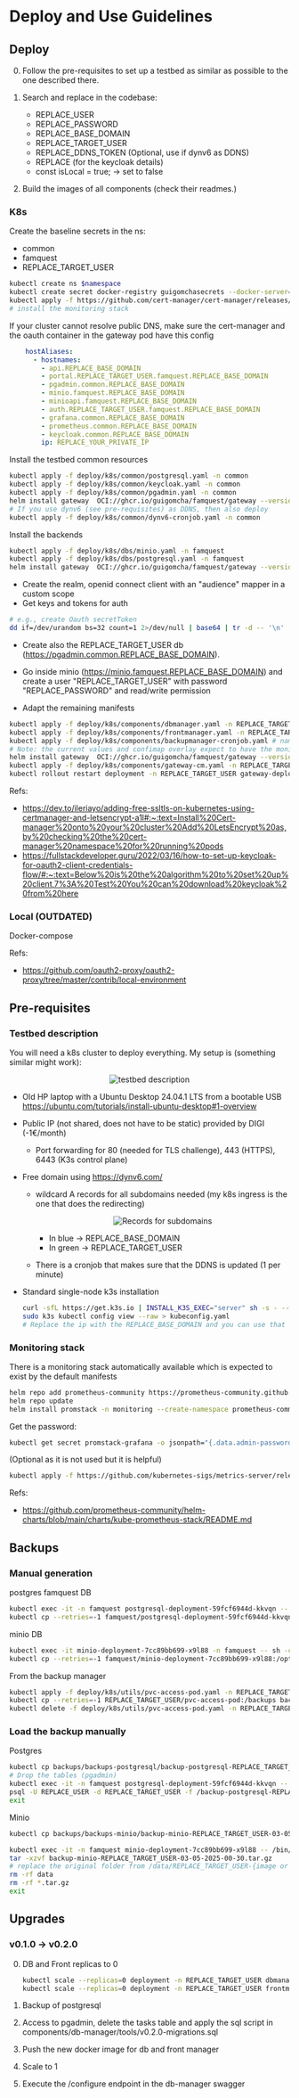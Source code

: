 # Deploy and Use Guidelines

## Deploy

0. Follow the pre-requisites to set up a testbed as similar as possible to the one described there.

1. Search and replace in the codebase:
  
    - REPLACE_USER
    - REPLACE_PASSWORD
    - REPLACE_BASE_DOMAIN
    - REPLACE_TARGET_USER
    - REPLACE_DDNS_TOKEN (Optional, use if dynv6 as DDNS)
    - REPLACE (for the keycloak details)
    - const isLocal = true; -> set to false

2. Build the images of all components (check their readmes.)

### K8s

Create the baseline secrets in the ns:

- common
- famquest
- REPLACE_TARGET_USER

```bash
kubectl create ns $namespace
kubectl create secret docker-registry guigomchasecrets --docker-server=https://ghcr.io --docker-username=REPLACE_USER --docker-password=REPLACE_PAT -n common
kubectl apply -f https://github.com/cert-manager/cert-manager/releases/download/v1.16.2/cert-manager.yaml
# install the monitoring stack
```

If your cluster cannot resolve public DNS, make sure the cert-manager and the oauth container in the gateway pod have this config

```yaml
    hostAliases:
      - hostnames:
        - api.REPLACE_BASE_DOMAIN
        - portal.REPLACE_TARGET_USER.famquest.REPLACE_BASE_DOMAIN
        - pgadmin.common.REPLACE_BASE_DOMAIN
        - minio.famquest.REPLACE_BASE_DOMAIN
        - minioapi.famquest.REPLACE_BASE_DOMAIN
        - auth.REPLACE_TARGET_USER.famquest.REPLACE_BASE_DOMAIN
        - grafana.common.REPLACE_BASE_DOMAIN
        - prometheus.common.REPLACE_BASE_DOMAIN
        - keycloak.common.REPLACE_BASE_DOMAIN
        ip: REPLACE_YOUR_PRIVATE_IP
```

Install the testbed common resources

```bash
kubectl apply -f deploy/k8s/common/postgresql.yaml -n common
kubectl apply -f deploy/k8s/common/keycloak.yaml -n common
kubectl apply -f deploy/k8s/common/pgadmin.yaml -n common
helm install gateway  OCI://ghcr.io/guigomcha/famquest/gateway --version 1.3.0 -n common -f deploy/k8s/common/values.yaml
# If you use dynv6 (see pre-requisites) as DDNS, then also deploy
kubectl apply -f deploy/k8s/common/dynv6-cronjob.yaml -n common
```

Install the backends

```bash
kubectl apply -f deploy/k8s/dbs/minio.yaml -n famquest
kubectl apply -f deploy/k8s/dbs/postgresql.yaml -n famquest
helm install gateway  OCI://ghcr.io/guigomcha/famquest/gateway --version 1.3.0 -n famquest -f deploy/k8s/dbs/values.yaml
```

- Create the realm, openid connect client with an "audience" mapper in a custom scope
- Get keys and tokens for auth

```bash
# e.g., create Oauth secretToken
dd if=/dev/urandom bs=32 count=1 2>/dev/null | base64 | tr -d -- '\n' | tr -- '+/' '-_';
```

- Create also the REPLACE_TARGET_USER db (<https://pgadmin.common.REPLACE_BASE_DOMAIN>).

- Go inside minio (<https://minio.famquest.REPLACE_BASE_DOMAIN>) and create a user "REPLACE_TARGET_USER" with password "REPLACE_PASSWORD" and read/write permission

- Adapt the remaining manifests

```bash
kubectl apply -f deploy/k8s/components/dbmanager.yaml -n REPLACE_TARGET_USER
kubectl apply -f deploy/k8s/components/frontmanager.yaml -n REPLACE_TARGET_USER
kubectl apply -f deploy/k8s/components/backupmanager-cronjob.yaml # namespace is inside due to manifest conflicts
# Note: the current values and confimap overlay expect to have the monitoring stack already installed
helm install gateway  OCI://ghcr.io/guigomcha/famquest/gateway --version 1.3.0 -n REPLACE_TARGET_USER -f deploy/k8s/components/values.yaml
kubectl apply -f deploy/k8s/components/gateway-cm.yaml -n REPLACE_TARGET_USER
kubectl rollout restart deployment -n REPLACE_TARGET_USER gateway-deployment
```

Refs:

- <https://dev.to/ileriayo/adding-free-ssltls-on-kubernetes-using-certmanager-and-letsencrypt-a1l#:~:text=Install%20Cert-manager%20onto%20your%20cluster%20Add%20LetsEncrypt%20as,by%20checking%20the%20cert-manager%20namespace%20for%20running%20pods>
- <https://fullstackdeveloper.guru/2022/03/16/how-to-set-up-keycloak-for-oauth2-client-credentials-flow/#:~:text=Below%20is%20the%20algorithm%20to%20set%20up%20client,7%3A%20Test%20You%20can%20download%20keycloak%20from%20here>

### Local (OUTDATED)

Docker-compose

Refs:

- <https://github.com/oauth2-proxy/oauth2-proxy/tree/master/contrib/local-environment>

## Pre-requisites

### Testbed description

You will need a k8s cluster to deploy everything.
My setup is (something similar might work):

  <p align="center">
    <img src="../docs/testbed.png" alt="testbed description" />
  </p>

- Old HP laptop with a Ubuntu Desktop 24.04.1 LTS from a bootable USB <https://ubuntu.com/tutorials/install-ubuntu-desktop#1-overview>
- Public IP (not shared, does not have to be static) provided by DIGI (-1€/month)
  - Port forwarding for 80 (needed for TLS challenge), 443 (HTTPS), 6443 (K3s control plane)
- Free domain using <https://dynv6.com/>
  - wildcard A records for all subdomains needed (my k8s ingress is the one that does the redirecting)
    <p align="center">
      <img src="../docs/dynv6-records.png" alt="Records for subdomains" />
    </p>

    - In blue -> REPLACE_BASE_DOMAIN
    - In green -> REPLACE_TARGET_USER
  - There is a cronjob that makes sure that the DDNS is updated (1 per minute)
- Standard single-node k3s installation

    ```bash
    curl -sfL https://get.k3s.io | INSTALL_K3S_EXEC="server" sh -s - --write-kubeconfig-mode=644 --tls-san=REPLACE_BASE_DOMAIN
    sudo k3s kubectl config view --raw > kubeconfig.yaml
    # Replace the ip with the REPLACE_BASE_DOMAIN and you can use that kubeconfig from outside
    ```

### Monitoring stack

There is a monitoring stack automatically available which is expected to exist by the default manifests

```bash
helm repo add prometheus-community https://prometheus-community.github.io/helm-charts
helm repo update
helm install promstack -n monitoring --create-namespace prometheus-community/kube-prometheus-stack
```

Get the password:

```bash
kubectl get secret promstack-grafana -o jsonpath="{.data.admin-password}" -n monitoring  | base64 --decode ; echo
```

(Optional as it is not used but it is helpful)

```bash
kubectl apply -f https://github.com/kubernetes-sigs/metrics-server/releases/latest/download/components.yaml
```

Refs:

- <https://github.com/prometheus-community/helm-charts/blob/main/charts/kube-prometheus-stack/README.md>

## Backups

### Manual generation

postgres famquest DB

```bash
kubectl exec -it -n famquest postgresql-deployment-59fcf6944d-kkvqn -- sh -c "mkdir -p backups && pg_dump -U REPLACE_USER -h localhost REPLACE_TARGET_USER > backups/backup-$(date +"%m-%d-%Y-%H-%M").sql"
kubectl cp --retries=-1 famquest/postgresql-deployment-59fcf6944d-kkvqn:backups backups
```

minio DB

```bash
kubectl exec -it minio-deployment-7cc89bb699-x9l88 -n famquest -- sh -c "mkdir -p /opt/bitnami/minio-client/backups && tar -czf /opt/bitnami/minio-client/backups/data-$(date +"%m-%d-%Y-%H-%M").tar.gz /data"
kubectl cp --retries=-1 famquest/minio-deployment-7cc89bb699-x9l88:/opt/bitnami/minio-client/backups backups
```

From the backup manager

```bash
kubectl apply -f deploy/k8s/utils/pvc-access-pod.yaml -n REPLACE_TARGET_USER
kubectl cp --retries=-1 REPLACE_TARGET_USER/pvc-access-pod:/backups backups
kubectl delete -f deploy/k8s/utils/pvc-access-pod.yaml -n REPLACE_TARGET_USER
```

### Load the backup manually

Postgres

```bash
kubectl cp backups/backups-postgresql/backup-postgresql-REPLACE_TARGET_USER-03-07-2025-04-30.sql famquest/postgresql-deployment-59fcf6944d-kkvqn:/
# Drop the tables (pgadmin)
kubectl exec -it -n famquest postgresql-deployment-59fcf6944d-kkvqn -- /bin/bash
psql -U REPLACE_USER -d REPLACE_TARGET_USER -f /backup-postgresql-REPLACE_TARGET_USER-03-07-2025-04-30.sql 
exit
```

Minio

```bash
kubectl cp backups/backups-minio/backup-minio-REPLACE_TARGET_USER-03-05-2025-00-30.tar.gz famquest/minio-deployment-7cc89bb699-x9l88:/opt/bitnami/minio-client/

kubectl exec -it -n famquest minio-deployment-7cc89bb699-x9l88 -- /bin/bash
tar -xzvf backup-minio-REPLACE_TARGET_USER-03-05-2025-00-30.tar.gz
# replace the original folder from /data/REPLACE_TARGET_USER-{image or audio} with the contents of /opt/bitnami/minio-client/data/REPLACE_TARGET_USER-{image or audio}
rm -rf data
rm -rf *.tar.gz
exit
```

## Upgrades

### v0.1.0 -> v0.2.0

0. DB and Front replicas to 0
  
    ```bash
    kubectl scale --replicas=0 deployment -n REPLACE_TARGET_USER dbmanager-deployment 
    kubectl scale --replicas=0 deployment -n REPLACE_TARGET_USER frontmanager-deployment 
    ```

1. Backup of postgresql
2. Access to pgadmin, delete the tasks table and apply the sql script in components/db-manager/tools/v0.2.0-migrations.sql
3. Push the new docker image for db and front manager
4. Scale to 1
5. Execute the /configure endpoint in the db-manager swagger

